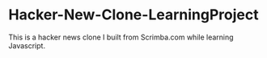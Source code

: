 # Hacker-New-Clone-LearningProject
This is a hacker news clone I built from Scrimba.com while learning Javascript.
